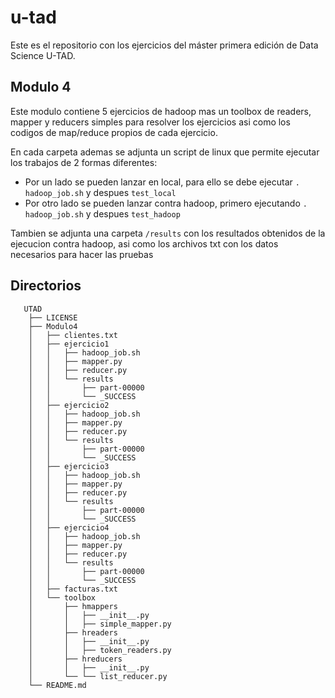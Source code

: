 u-tad
=====

Este es el repositorio con los ejercicios del máster primera edición de Data Science U-TAD.

## Modulo 4
 Este modulo contiene 5 ejercicios de hadoop mas un toolbox de readers, mapper y reducers simples para resolver los ejercicios asi como los codigos de map/reduce propios de cada ejercicio.

 En cada carpeta ademas se adjunta un script de linux que permite ejecutar los trabajos de 2 formas diferentes:

 * Por un lado se pueden lanzar en local, para ello se debe ejecutar `. hadoop_job.sh` y despues `test_local`
 * Por otro lado se pueden lanzar contra hadoop, primero ejecutando `. hadoop_job.sh` y despues `test_hadoop`

 Tambien se adjunta una carpeta `/results` con los resultados obtenidos de la ejecucion contra hadoop, asi como los archivos txt con los datos necesarios para hacer las pruebas

## Directorios

```
   UTAD
    ├── LICENSE
    ├── Modulo4
    │   ├── clientes.txt
    │   ├── ejercicio1
    │   │   ├── hadoop_job.sh
    │   │   ├── mapper.py
    │   │   ├── reducer.py
    │   │   └── results
    │   │       ├── part-00000
    │   │       └── _SUCCESS
    │   ├── ejercicio2
    │   │   ├── hadoop_job.sh
    │   │   ├── mapper.py
    │   │   ├── reducer.py
    │   │   └── results
    │   │       ├── part-00000
    │   │       └── _SUCCESS
    │   ├── ejercicio3
    │   │   ├── hadoop_job.sh
    │   │   ├── mapper.py
    │   │   ├── reducer.py
    │   │   └── results
    │   │       ├── part-00000
    │   │       └── _SUCCESS
    │   ├── ejercicio4
    │   │   ├── hadoop_job.sh
    │   │   ├── mapper.py
    │   │   ├── reducer.py
    │   │   └── results
    │   │       ├── part-00000
    │   │       └── _SUCCESS
    │   ├── facturas.txt
    │   └── toolbox
    │       ├── hmappers
    │       │   ├── __init__.py
    │       │   ├── simple_mapper.py
    │       ├── hreaders
    │       │   ├── __init__.py
    │       │   ├── token_readers.py
    │       ├── hreducers
    │       │   ├── __init__.py
    │       └── └── list_reducer.py
    └── README.md

```